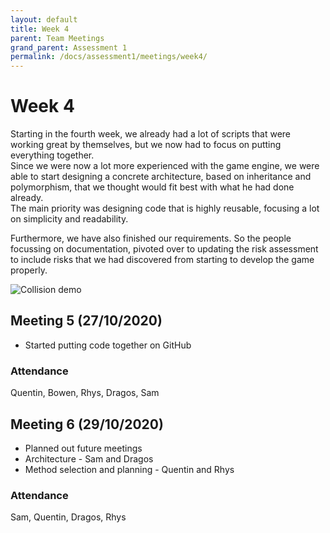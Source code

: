 ```yaml
---
layout: default
title: Week 4
parent: Team Meetings
grand_parent: Assessment 1
permalink: /docs/assessment1/meetings/week4/
---
```


# Week 4

Starting in the fourth week, we already had a lot of scripts that were working great by themselves, but we now had to focus on putting everything together.  
Since we were now a lot more experienced with the game engine, we were able to start designing a concrete architecture, based on inheritance and polymorphism, that we thought would fit best with what he had done already.  
The main priority was designing code that is highly reusable, focusing a lot on simplicity and readability.  

Furthermore, we have also finished our requirements. So the people focussing on documentation, pivoted over to updating the risk assessment to include risks that we had discovered from starting to develop the game properly. 

![Collision demo](https://github.com/Dragon-Boat-Z/Assessment2/blob/website/docs/assets/assessment1/static/30-29.gif?raw=true "Collision demo")

## Meeting 5 (27/10/2020)

* Started putting code together on GitHub

### Attendance

Quentin, Bowen, Rhys, Dragos, Sam

## Meeting 6 (29/10/2020)

* Planned out future meetings
* Architecture - Sam and Dragos
* Method selection and planning - Quentin and Rhys

### Attendance

Sam, Quentin, Dragos, Rhys
